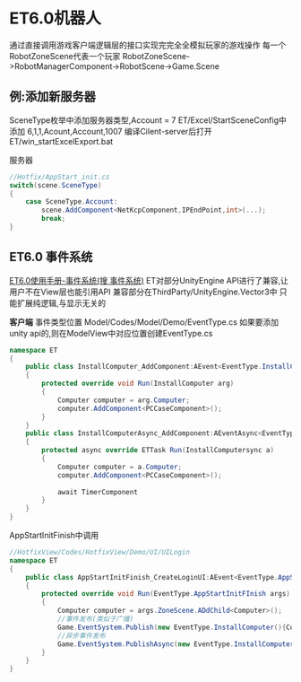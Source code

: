 # ET6.0机器人

通过直接调用游戏客户端逻辑层的接口实现完完全全模拟玩家的游戏操作
每一个RobotZoneScene代表一个玩家
RobotZoneScene->RobotManagerComponent->RobotScene->Game.Scene

## 例:添加新服务器

SceneType枚举中添加服务器类型,Account = 7
ET/Excel/StartSceneConfig中添加 6,1,1,Acount,Account,1007
编译Cilent-server后打开ET/win_startExcelExport.bat

服务器

```c#
//Hotfix/AppStart_init.cs
switch(scene.SceneType)
{
    case SceneType.Account:
        scene.AddComponent<NetKcpComponent,IPEndPoint,int>(...);
        break;
}
```

## ET6.0 事件系统

[ET6.0使用手册-事件系统(搜 事件系统)](<https://www.lfzxb.top/et6-manual/#awaitasync>)
ET对部分UnityEngine API进行了兼容,让用户不在View层也能引用API
兼容部分在ThirdParty/UnityEngine.Vector3中
只能扩展纯逻辑,与显示无关的

**客户端**
事件类型位置 Model/Codes/Model/Demo/EventType.cs
如果要添加unity api的,则在ModelView中对应位置创建EventType.cs

```c#
namespace ET
{
    public class InstallComputer_AddComponent:AEvent<EventType.InstallComputer>
    {
        protected override void Run(InstallComputer arg)
        {
            Computer computer = arg.Computer;
            computer.AddComponent<PCCaseComponent>();            
        }
    }   
    public class InstallComputerAsync_AddComponent:AEventAsync<EventType.InstallComputerAsync>
    {
        protected async override ETTask Run(InstallComputersync a)
        {
            Computer computer = a.Computer;
            computer.AddComponent<PCCaseComponent>();
            
            await TimerComponent
        }
    }
}
```

AppStartInitFinish中调用

```c#
//HotfixView/Codes/HotfixView/Demo/UI/UILogin
namespace ET
{
    public class AppStartInitFinish_CreateLoginUI:AEvent<EventType.AppStartInitFinish>
    {
        protected override void Run(EventType.AppStartInitFInish args)
        {
            Computer computer = args.ZoneScene.ADdChild<Computer>();
            //事件发布(类似于广播)
            Game.EventSystem.Publish(new EventType.InstallComputer(){Computer = computer});
            //异步事件发布
            Game.EventSystem.PublishAsync(new EventType.InstallComputer(){Computer = computer}).Coroutine();
        }
    }
}
```
